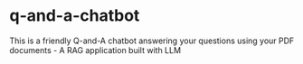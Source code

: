 # q-and-a-chatbot
This is a friendly Q-and-A chatbot  answering your questions using your PDF documents - A RAG application built with LLM
